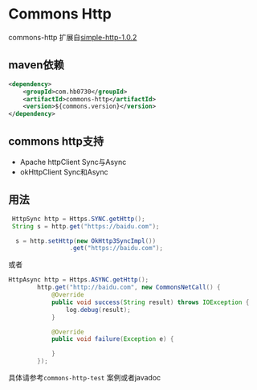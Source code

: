 # Commons Http 
commons-http 扩展自[simple-http-1.0.2](https://github.com/xkcoding/simple-http)
## maven依赖
```xml
<dependency>
    <groupId>com.hb0730</groupId>
    <artifactId>commons-http</artifactId>
    <version>${commons.version}</version>
</dependency>
```
## commons http支持
+ Apache httpClient Sync与Async
+ okHttpClient Sync和Async

## 用法
```java
 HttpSync http = Https.SYNC.getHttp();
 String s = http.get("https://baidu.com");

  s = http.setHttp(new OkHttp3SyncImpl())
                 .get("https://baidu.com");
```
或者
```java
HttpAsync http = Https.ASYNC.getHttp();
        http.get("http://baidu.com", new CommonsNetCall() {
            @Override
            public void success(String result) throws IOException {
                log.debug(result);
            }

            @Override
            public void failure(Exception e) {

            }
        });
```
具体请参考`commons-http-test` 案例或者javadoc
